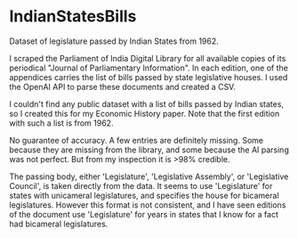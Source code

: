 # IndianStatesBills
Dataset of legislature passed by Indian States from 1962.

I scraped the Parliament of India Digital Library for all available copies of its periodical "Journal of Parliamentary Information". In each edition, one of the appendices carries the list of bills passed by state legislative houses. I used the OpenAI API to parse these documents and created a CSV. 

I couldn't find any public dataset with a list of bills passed by Indian states, so I created this for my Economic History paper. Note that the first edition with such a list is from 1962.

No guarantee of accuracy. A few entries are definitely missing. Some because they are missing from the library, and some because the AI parsing was not perfect. But from my inspection it is >98% credible.

The passing body, either 'Legislature', 'Legislative Assembly', or 'Legislative Council', is taken directly from the data. It seems to use 'Legislature' for states with unicameral legislatures, and specifies the house for bicameral legislatures. However this format is not consistent, and I have seen editions of the document use 'Legislature' for years in states that I know for a fact had bicameral legislatures.
